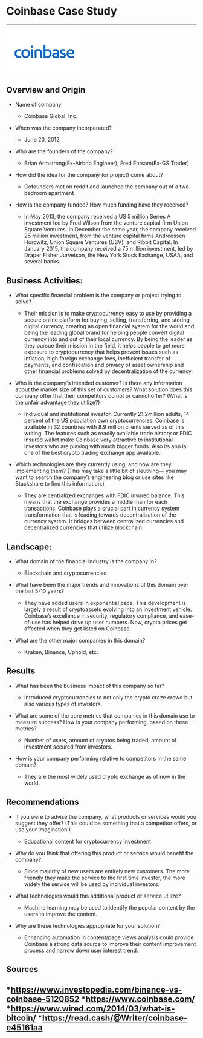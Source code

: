 # Coinbase Case Study
---
<img src="Coinbase_Logo.jpeg" alt="drawing" width="200"/>

## Overview and Origin

* Name of company
  - Coinbase Global, Inc.


* When was the company incorporated? 
  - June 20, 2012


* Who are the founders of the company?
  - Brian Armstrong(Ex-Airbnb Engineer), Fred Ehrsam(Ex-GS Trader)


* How did the idea for the company (or project) come about?
  - Cofounders met on reddit and launched the company out of a two-bedroom apartment


* How is the company funded? How much funding have they received?
  - In May 2013, the company received a US 5 million Series A investment led by Fred Wilson from the venture capital firm Union Square Ventures. In December the same year, the company received 25 million investment, from the venture capital firms Andreessen Horowitz, Union Square Ventures (USV), and Ribbit Capital. In January 2015, the company received a 75 million investment, led by Draper Fisher Jurvetson, the New York Stock Exchange, USAA, and several banks.



## Business Activities:

* What specific financial problem is the company or project trying to solve?
  - Their mission is to make cryptocurrency easy to use by providing a secure online platform for buying, selling, transferring, and storing digital currency, creating an open financial system for the world and being the leading global brand for helping people convert digital currency into and out of their local currency. By being the leader as they pursue their mission in the field, it helps people to get more exposure to cryptocurrency that helps prevent issues such as inflation, high foreign exchange fees, inefficient transfer of payments, and confiscation and privacy of asset ownership and other financial problems solved by decentralization of the currency.

* Who is the company's intended customer?  Is there any information about the market size of this set of customers? What solution does this company offer that their competitors do not or cannot offer? (What is the unfair advantage they utilize?)
  - Individual and institutional investor. Currently 21.2million adults, 14 percent of the US population own cryptocurrencies. Coinbase is available in 32 countries with 8.9 million clients served as of this writing. The features such as readily available trade history or FDIC insured wallet make Coinbase very attractive to institutional investors who are playing with much bigger funds. Also its app is one of the best crypto trading exchange app available. 

* Which technologies are they currently using, and how are they implementing them? (This may take a little bit of sleuthing–– you may want to search the company’s engineering blog or use sites like Stackshare to find this information.)
  - They are centralized exchanges with FDIC insured balance. This means that the exchange provides a middle man for each transactions. Coinbase plays a crucial part in currency system transformation that is leading towards decentralization of the currency system. It bridges between centralized currencies and decentralized currencies that utilize blockchain. 

## Landscape:

* What domain of the financial industry is the company in?
  - Blockchain and cryptocurrencies

* What have been the major trends and innovations of this domain over the last 5-10 years?
  - They have added users in exponential pace. This development is largely a result of cryptoassets evolving into an investment vehicle. Coinbase’s excellence in security, regulatory compliance, and ease-of-use has helped drive up user numbers. Now, crypto prices get affected when they get listed on Coinbase. 

* What are the other major companies in this domain?
  - Kraken, Binance, Uphold, etc.

## Results

* What has been the business impact of this company so far?
  - Introduced cryptocurrencies to not only the crypto craze crowd but also various types of investors.

* What are some of the core metrics that companies in this domain use to measure success? How is your company performing, based on these metrics?
  - Number of users, amount of cryptos being traded, amount of investment secured from investors.

* How is your company performing relative to competitors in the same domain?
  - They are the most widely used crypto exchange as of now in the world. 

## Recommendations

* If you were to advise the company, what products or services would you suggest they offer? (This could be something that a competitor offers, or use your imagination!)
  - Educational content for cryptocurrency investment

* Why do you think that offering this product or service would benefit the company?
  - Since majority of new users are entirely new customers. The more friendly they make the service to the first time investor, the more widely the service will be used by individual investors. 

* What technologies would this additional product or service utilize?
  - Machine learning may be used to identify the popular content by the users to improve the content. 

* Why are these technologies appropriate for your solution?
  - Enhancing automation in content/page views analysis could provide Coinbase a strong data source to improve their content improvement process and narrow down user interest trend. 
  
  
## Sources

*https://www.investopedia.com/binance-vs-coinbase-5120852
*https://www.coinbase.com/
*https://www.wired.com/2014/03/what-is-bitcoin/
*https://read.cash/@Writer/coinbase-e45161aa
---